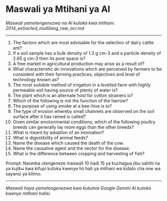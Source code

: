 # Maswali ya Mtihani ya AI
*Maswali yametengenezwa na AI kutoka kwa mtihani: 2014_extracted_multilang_raw_ocr.md*

---

1.  The factors which are most advisable for the selection of dairy cattle are?
2.  If a soil sample has a bulk density of 1.3 g cm-3 and a particle density of 2.65 g cm-3 then its pore space is?
3.  A free market in agricultural production may arise as a result of?
4.  What characteristic do innovations which are perceived by farmers to be consistent with their farming practices, objectives and level of technology known as?
5.  The most suitable method of irrigation in a levelled farm with highly permeable soil having source of plenty of water is?
6.  The plant which is an alternate host for cotton strainers is?
7.  Which of the following is not the function of the harrow?
8.  The purpose of using smoke at a bee-hive is to?
9.  The type of erosion whereby small channels are observed on the soil surface after it has rained is called?
10. Given similar environmental conditions, which of the following poultry breeds can generally lay more eggs than the other breeds?
11. What is meant by adoption of an innovation?
12. What is digestibility of animal feeds?
13. Name the disease which caused the death of the cow.
14. Name the causative agent and the vector for the disease.
15. What is the difference between cropping and harvesting of fish?

Prompt: Naomba utengeneze maswali 10 hadi 15 ya kuchagua jibu sahihi na ya kujibu kwa kifupi kutoka kwenye hii hati ya mtihani wa kidato cha nne wa sayansi ya kilimo.

---
*Maswali haya yametengenezwa kwa kutumia Google Gemini AI kutoka kwenye mtihani halisi.*
